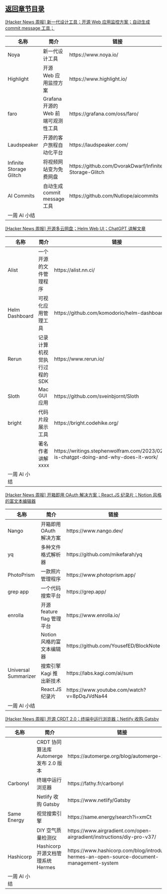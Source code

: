 ## [返回章节目录](../2023Q1-Hacker-News.md)


[[Hacker News 周报] 新一代设计工具；开源 Web 应用监控方案；自动生成 commit message
工具；](https://www.bilibili.com/video/BV1pY4y127Bx)

<table>
  <theader>
    <th>名称</th>
    <th>简介</th>
    <th>链接</th>
  </theader><tbody>
    <tr>
      <td>Noya</td>
      <td>新一代设计工具</td>
      <td>https://www.noya.io/</td>
    </tr><tr>
      <td>Highlight</td>
      <td>开源 Web 应用监控方案</td>
      <td>https://www.highlight.io/</td>
    </tr><tr>
      <td>faro</td>
      <td>Grafana 开源的 Web 前端可观测性工具</td>
      <td>https://grafana.com/oss/faro/</td>
    </tr><tr>
      <td>Laudspeaker</td>
      <td>开源的客户旅程自动化平台</td>
      <td>https://laudspeaker.com/</td>
    </tr><tr>
      <td>Infinite Storage Glitch</td>
      <td>将视频网站变为免费网盘</td>
      <td>https://github.com/DvorakDwarf/Infinite-Storage-Glitch</td>
    </tr><tr>
      <td>AI Commits</td>
      <td>自动生成 commit message 工具</td>
      <td>https://github.com/Nutlope/aicommits</td>
    </tr><tr>
      <td>一周 AI 小结</td>
      <td></td>
      <td></td>
    </tr>
  </tbody>
</table>

[[Hacker News 周报] 开源多云网盘；Helm Web UI；ChatGPT
讲解文章](https://www.bilibili.com/video/BV1y84y1n7gH)

<table>
  <theader>
    <th>名称</th>
    <th>简介</th>
    <th>链接</th>
  </theader><tbody>
    <tr>
      <td>Alist</td>
      <td>一个开源的文件管理程序</td>
      <td>https://alist.nn.ci/</td>
    </tr><tr>
      <td>Helm Dashboard</td>
      <td>可视化应用管理工具</td>
      <td>https://github.com/komodorio/helm-dashboard</td>
    </tr><tr>
      <td>Rerun</td>
      <td>记录计算机视觉执行过程的 SDK</td>
      <td>https://www.rerun.io/</td>
    </tr><tr>
      <td>Sloth</td>
      <td>Mac GUI 应用</td>
      <td>https://github.com/sveinbjornt/Sloth</td>
    </tr><tr>
      <td>bright</td>
      <td>代码片段展示工具</td>
      <td>https://bright.codehike.org/</td>
    </tr><tr>
      <td></td>
      <td>著名作者讲解 xxxx</td>
      <td>https://writings.stephenwolfram.com/2023/02/what-is-chatgpt-doing-and-why-does-it-work/</td>
    </tr><tr>
      <td>一周 AI 小结</td>
      <td></td>
      <td></td>
    </tr>
  </tbody>
</table>

[[Hacker News 周报] 开箱即用 OAuth 解决方案；React.JS 纪录片；Notion
风格的富文本编辑器](https://www.bilibili.com/video/BV1Ge4y1w7EA)

<table>
  <theader>
    <th>名称</th>
    <th>简介</th>
    <th>链接</th>
  </theader><tbody>
    <tr>
      <td>Nango</td>
      <td>开箱即用 OAuth 解决方案</td>
      <td>https://www.nango.dev/</td>
    </tr><tr>
      <td>yq</td>
      <td>多种文件格式解析器</td>
      <td>https://github.com/mikefarah/yq</td>
    </tr><tr>
      <td>PhotoPrism</td>
      <td>一款照片管理程序</td>
      <td>https://www.photoprism.app/</td>
    </tr><tr>
      <td>grep app</td>
      <td>一个代码搜索平台</td>
      <td>https://grep.app/</td>
    </tr><tr>
      <td>enrolla</td>
      <td>开源 feature flag 管理平台</td>
      <td>https://www.enrolla.io/</td>
    </tr><tr>
      <td></td>
      <td>Notion 风格的富文本编辑器</td>
      <td>https://github.com/YousefED/BlockNote</td>
    </tr><tr>
      <td>Universal Summarizer</td>
      <td>搜索引擎 Kagi 推出新技术</td>
      <td>https://labs.kagi.com/ai/sum</td>
    </tr><tr>
      <td></td>
      <td>React.JS 纪录片</td>
      <td>https://www.youtube.com/watch?v=8pDqJVdNa44</td>
    </tr><tr>
      <td>一周 AI 小结</td>
      <td></td>
      <td></td>
    </tr>
  </tbody>
</table>

[[Hacker News 周报] 开源 CRDT 2.0；终端中运行浏览器；Netlify 收购
Gatsby](https://www.bilibili.com/video/BV1ed4y1n7cF)

<table>
  <theader>
    <th>名称</th>
    <th>简介</th>
    <th>链接</th>
  </theader><tbody>
    <tr>
      <td></td>
      <td>CRDT 协同算法库 Automerge 发布 2.0 版本</td>
      <td>https://automerge.org/blog/automerge-2</td>
    </tr><tr>
      <td>Carbonyl</td>
      <td>终端中运行浏览器</td>
      <td>https://fathy.fr/carbonyl</td>
    </tr><tr>
      <td></td>
      <td>Netlify 收购 Gatsby</td>
      <td>https://www.netlify/Gatsby</td>
    </tr><tr>
      <td>Same Energy</td>
      <td>视觉搜索引擎</td>
      <td>https://same.energy/search?i=xmCt</td>
    </tr><tr>
      <td></td>
      <td>DIY 空气质量检测仪</td>
      <td>https://www.airgradient.com/open-airgradient/instructions/diy-pro-v37/</td>
    </tr><tr>
      <td>Hashicorp</td>
      <td>Hashicorp 开源文档管理系统 Hermes</td>
      <td>https://www.hashicorp.com/blog/introducing-hermes-an-open-source-document-management-system</td>
    </tr><tr>
      <td>一周 AI 小结</td>
      <td></td>
      <td></td>
    </tr>
  </tbody>
</table>
